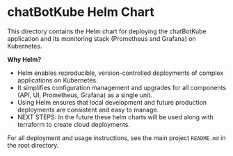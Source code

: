 # chatBotKube Helm Chart

This directory contains the Helm chart for deploying the chatBotKube application and its monitoring stack (Prometheus and Grafana) on Kubernetes.

**Why Helm?**
- Helm enables reproducible, version-controlled deployments of complex applications on Kubernetes.
- It simplifies configuration management and upgrades for all components (API, UI, Prometheus, Grafana) as a single unit.
- Using Helm ensures that local development and future production deployments are consistent and easy to manage.
- NEXT STEPS: In the future these helm charts will be used along with terraform to create cloud deployments.

For all deployment and usage instructions, see the main project `README.md` in the root directory. 